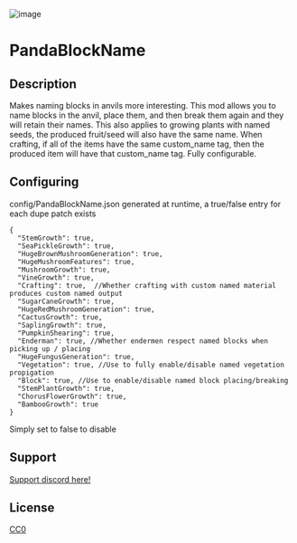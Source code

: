 ![image](https://github.com/user-attachments/assets/00b83c91-a4ba-469f-a3eb-c4a5e7c5acae)

# PandaBlockName

## Description

Makes naming blocks in anvils more interesting. This mod allows you to name blocks in the anvil, place them, and then break them again and they will retain their names. This also applies to growing plants with named seeds, the produced fruit/seed will also have the same name.
When crafting, if all of the items have the same custom_name tag, then the produced item will have that custom_name tag. Fully configurable.

## Configuring

config/PandaBlockName.json generated at runtime, a true/false entry for each dupe patch exists

```
{
  "StemGrowth": true,
  "SeaPickleGrowth": true,
  "HugeBrownMushroomGeneration": true,
  "HugeMushroomFeatures": true, 
  "MushroomGrowth": true, 
  "VineGrowth": true, 
  "Crafting": true,  //Whether crafting with custom named material produces custom named output
  "SugarCaneGrowth": true,
  "HugeRedMushroomGeneration": true,
  "CactusGrowth": true,
  "SaplingGrowth": true,
  "PumpkinShearing": true,
  "Enderman": true, //Whether endermen respect named blocks when picking up / placing
  "HugeFungusGeneration": true,
  "Vegetation": true, //Use to fully enable/disable named vegetation propigation
  "Block": true, //Use to enable/disable named block placing/breaking
  "StemPlantGrowth": true,
  "ChorusFlowerGrowth": true,
  "BambooGrowth": true
}
```
Simply set to false to disable


## Support

[Support discord here!]( https://discord.gg/3tP3Tqu983)

## License

[CC0](https://creativecommons.org/public-domain/cc0/)
